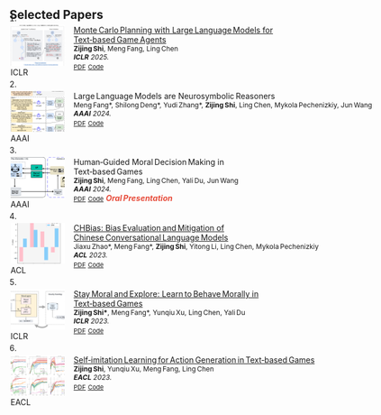 <!-- ====== <head> 中的样式 ====== -->
<style>
  /* ——— 缩略图尺寸（可调整） ——— */
  :root {
    --thumb-w: 96px; /* 宽从 80 → 96 */
    --thumb-h: 72px; /* 高从 60 → 72 */
  }

  /* 行距 & 布局 */
  .pub-row { margin: 4px 0; display: flex; align-items: flex-start; }
  .pub-row .abbr  {
    width: calc(var(--thumb-w) + 4px);
    flex: 0 0 calc(var(--thumb-w) + 4px);
    padding: 0 2px;
    position: relative;
  }
  .pub-row img.teaser {
    width: var(--thumb-w) !important;
    height: var(--thumb-h) !important;
    object-fit: cover;
  }
  .pub-row .col-sm-9 { padding: 0 10px; }

  .pub-row .title      { font-size: 14px; margin: 0; }
  .pub-row .author     { font-size: 12px; }
  .pub-row .periodical { font-size: 12px; }
  .pub-row .links a    { font-size: 11px !important; }

  .bibliography    { margin: 0; padding-left: 0; }
  .bibliography li { list-style-position: inside; }
</style>

<h2 id="publications" style="margin:2px 0 -15px;">Selected Papers</h2>

<div class="publications">
  <ol class="bibliography">
    <li>
      <div class="pub-row">
        <div class="col-sm-3 abbr">
          <img src="assets/img/iclr25.jpg" class="teaser img-fluid z-depth-1">
          <abbr class="badge">ICLR</abbr>
        </div>
        <div class="col-sm-9">
          <div class="title">
            <a href="https://arxiv.org/abs/2504.16855" target="_blank">
              Monte Carlo Planning with Large Language Models for Text‑based Game Agents
            </a>
          </div>
          <div class="author"><strong>Zijing Shi</strong>, Meng Fang, Ling Chen</div>
          <div class="periodical"><em><strong>ICLR</strong> 2025.</em></div>
          <div class="links">
            <a href="https://arxiv.org/abs/2504.16855" class="btn btn-sm z-depth-0" target="_blank">PDF</a>
            <a href="https://textgamer.github.io/mc-dml" class="btn btn-sm z-depth-0" target="_blank">Code</a>
          </div>
        </div>
      </div>
    </li>
    <li>
      <div class="pub-row">
        <div class="col-sm-3 abbr">
          <img src="assets/img/aaai24_1.png" class="teaser img-fluid z-depth-1">
          <abbr class="badge">AAAI</abbr>
        </div>
        <div class="col-sm-9">
          <div class="title"><a target="_blank">Large Language Models are Neurosymbolic Reasoners</a></div>
          <div class="author">Meng Fang*, Shilong Deng*, Yudi Zhang*, <strong>Zijing Shi</strong>, Ling Chen, Mykola Pechenizkiy, Jun Wang</div>
          <div class="periodical"><em><strong>AAAI</strong> 2024.</em></div>
          <div class="links">
            <a href="https://arxiv.org/abs/2401.09334" class="btn btn-sm z-depth-0" target="_blank">PDF</a>
            <a href="https://github.com/hyintell/LLMSymbolic" class="btn btn-sm z-depth-0" target="_blank">Code</a>
          </div>
        </div>
      </div>
    </li>
    <li>
      <div class="pub-row">
        <div class="col-sm-3 abbr">
          <img src="assets/img/aaai24_2.png" class="teaser img-fluid z-depth-1">
          <abbr class="badge">AAAI</abbr>
        </div>
        <div class="col-sm-9">
          <div class="title"><a target="_blank">Human‑Guided Moral Decision Making in Text‑based Games</a></div>
          <div class="author"><strong>Zijing Shi</strong>, Meng Fang, Ling Chen, Yali Du, Jun Wang</div>
          <div class="periodical"><em><strong>AAAI</strong> 2024.</em></div>
          <div class="links">
            <a href="https://kclpure.kcl.ac.uk/ws/portalfiles/portal/241855945/AAAI_humal_3_.pdf" class="btn btn-sm z-depth-0" target="_blank">PDF</a>
            <a href="https://winni18.github.io/" class="btn btn-sm z-depth-0" target="_blank">Code</a>
            <strong><i style="color:#e74d3c">Oral Presentation</i></strong>
          </div>
        </div>
      </div>
    </li>
    <li>
      <div class="pub-row">
        <div class="col-sm-3 abbr">
          <img src="assets/img/acl2023.png" class="teaser img-fluid z-depth-1">
          <abbr class="badge">ACL</abbr>
        </div>
        <div class="col-sm-9">
          <div class="title">
            <a href="https://arxiv.org/abs/2305.11262" target="_blank">
              CHBias: Bias Evaluation and Mitigation of Chinese Conversational Language Models
            </a>
          </div>
          <div class="author">Jiaxu Zhao*, Meng Fang*, <strong>Zijing Shi</strong>, Yitong Li, Ling Chen, Mykola Pechenizkiy</div>
          <div class="periodical"><em><strong>ACL</strong> 2023.</em></div>
          <div class="links">
            <a href="https://arxiv.org/abs/2305.11262" class="btn btn-sm z-depth-0" target="_blank">PDF</a>
            <a href="https://github.com/hyintell/CHBias" class="btn btn-sm z-depth-0" target="_blank">Code</a>
          </div>
        </div>
      </div>
    </li>
    <li>
      <div class="pub-row">
        <div class="col-sm-3 abbr">
          <img src="assets/img/iclr2023.png" class="teaser img-fluid z-depth-1">
          <abbr class="badge">ICLR</abbr>
        </div>
        <div class="col-sm-9">
          <div class="title">
            <a href="https://openreview.net/pdf?id=CtS2Rs_aYk" target="_blank">
              Stay Moral and Explore: Learn to Behave Morally in Text‑based Games
            </a>
          </div>
          <div class="author"><strong>Zijing Shi*</strong>, Meng Fang*, Yunqiu Xu, Ling Chen, Yali Du</div>
          <div class="periodical"><em><strong>ICLR</strong> 2023.</em></div>
          <div class="links">
            <a href="https://openreview.net/pdf?id=CtS2Rs_aYk" class="btn btn-sm z-depth-0" target="_blank">PDF</a>
            <a href="https://github.com/winni18/MorAL" class="btn btn-sm z-depth-0" target="_blank">Code</a>
          </div>
        </div>
      </div>
    </li>
    <li>
      <div class="pub-row">
        <div class="col-sm-3 abbr">
          <img src="assets/img/eacl2023.png" class="teaser img-fluid z-depth-1">
          <abbr class="badge">EACL</abbr>
        </div>
        <div class="col-sm-9">
          <div class="title">
            <a href="https://aclanthology.org/2023.eacl-main.50.pdf" target="_blank">
              Self‑imitation Learning for Action Generation in Text‑based Games
            </a>
          </div>
          <div class="author"><strong>Zijing Shi</strong>, Yunqiu Xu, Meng Fang, Ling Chen</div>
          <div class="periodical"><em><strong>EACL</strong> 2023.</em></div>
          <div class="links">
            <a href="https://aclanthology.org/2023.eacl-main.50.pdf" class="btn btn-sm z-depth-0" target="_blank">PDF</a>
            <a href="https://github.com/winni18/CSM" class="btn btn-sm z-depth-0" target="_blank">Code</a>
          </div>
        </div>
      </div>
    </li>

  </ol>
</div>
